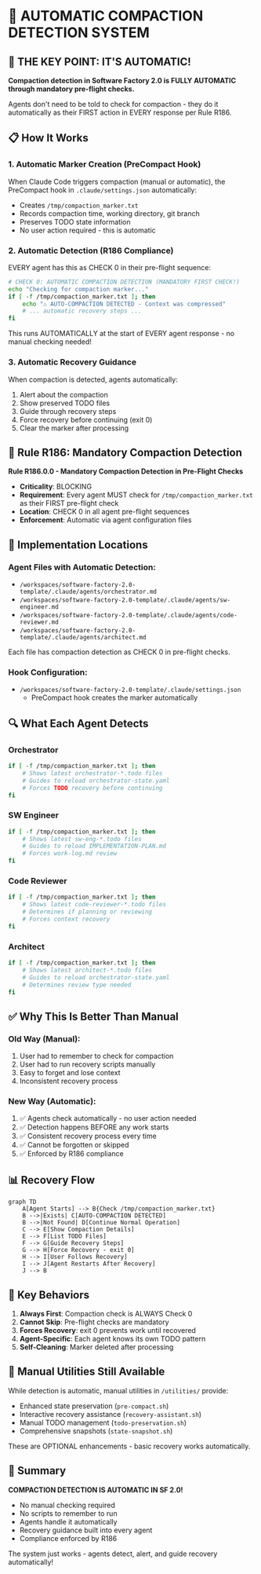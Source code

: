 # 🔄 AUTOMATIC COMPACTION DETECTION SYSTEM

## 🎯 THE KEY POINT: IT'S AUTOMATIC!

**Compaction detection in Software Factory 2.0 is FULLY AUTOMATIC through mandatory pre-flight checks.**

Agents don't need to be told to check for compaction - they do it automatically as their FIRST action in EVERY response per Rule R186.

## 📋 How It Works

### 1. Automatic Marker Creation (PreCompact Hook)
When Claude Code triggers compaction (manual or automatic), the PreCompact hook in `.claude/settings.json` automatically:
- Creates `/tmp/compaction_marker.txt`
- Records compaction time, working directory, git branch
- Preserves TODO state information
- No user action required - this is automatic

### 2. Automatic Detection (R186 Compliance)
EVERY agent has this as CHECK 0 in their pre-flight sequence:
```bash
# CHECK 0: AUTOMATIC COMPACTION DETECTION (MANDATORY FIRST CHECK!)
echo "Checking for compaction marker..."
if [ -f /tmp/compaction_marker.txt ]; then
    echo "⚠️ AUTO-COMPACTION DETECTED - Context was compressed"
    # ... automatic recovery steps ...
fi
```

This runs AUTOMATICALLY at the start of EVERY agent response - no manual checking needed!

### 3. Automatic Recovery Guidance
When compaction is detected, agents automatically:
1. Alert about the compaction
2. Show preserved TODO files
3. Guide through recovery steps
4. Force recovery before continuing (exit 0)
5. Clear the marker after processing

## 🚨 Rule R186: Mandatory Compaction Detection

**Rule R186.0.0 - Mandatory Compaction Detection in Pre-Flight Checks**
- **Criticality**: BLOCKING
- **Requirement**: Every agent MUST check for `/tmp/compaction_marker.txt` as their FIRST pre-flight check
- **Location**: CHECK 0 in all agent pre-flight sequences
- **Enforcement**: Automatic via agent configuration files

## 📁 Implementation Locations

### Agent Files with Automatic Detection:
- `/workspaces/software-factory-2.0-template/.claude/agents/orchestrator.md`
- `/workspaces/software-factory-2.0-template/.claude/agents/sw-engineer.md`
- `/workspaces/software-factory-2.0-template/.claude/agents/code-reviewer.md`
- `/workspaces/software-factory-2.0-template/.claude/agents/architect.md`

Each file has compaction detection as CHECK 0 in pre-flight checks.

### Hook Configuration:
- `/workspaces/software-factory-2.0-template/.claude/settings.json`
  - PreCompact hook creates the marker automatically

## 🔍 What Each Agent Detects

### Orchestrator
```bash
if [ -f /tmp/compaction_marker.txt ]; then
    # Shows latest orchestrator-*.todo files
    # Guides to reload orchestrator-state.yaml
    # Forces TODO recovery before continuing
fi
```

### SW Engineer
```bash
if [ -f /tmp/compaction_marker.txt ]; then
    # Shows latest sw-eng-*.todo files
    # Guides to reload IMPLEMENTATION-PLAN.md
    # Forces work-log.md review
fi
```

### Code Reviewer
```bash
if [ -f /tmp/compaction_marker.txt ]; then
    # Shows latest code-reviewer-*.todo files
    # Determines if planning or reviewing
    # Forces context recovery
fi
```

### Architect
```bash
if [ -f /tmp/compaction_marker.txt ]; then
    # Shows latest architect-*.todo files
    # Guides to reload orchestrator-state.yaml
    # Determines review type needed
fi
```

## ✅ Why This Is Better Than Manual

### Old Way (Manual):
1. User had to remember to check for compaction
2. User had to run recovery scripts manually
3. Easy to forget and lose context
4. Inconsistent recovery process

### New Way (Automatic):
1. ✅ Agents check automatically - no user action needed
2. ✅ Detection happens BEFORE any work starts
3. ✅ Consistent recovery process every time
4. ✅ Cannot be forgotten or skipped
5. ✅ Enforced by R186 compliance

## 📊 Recovery Flow

```mermaid
graph TD
    A[Agent Starts] --> B{Check /tmp/compaction_marker.txt}
    B -->|Exists| C[AUTO-COMPACTION DETECTED]
    B -->|Not Found| D[Continue Normal Operation]
    C --> E[Show Compaction Details]
    E --> F[List TODO Files]
    F --> G[Guide Recovery Steps]
    G --> H[Force Recovery - exit 0]
    H --> I[User Follows Recovery]
    I --> J[Agent Restarts After Recovery]
    J --> B
```

## 🎯 Key Behaviors

1. **Always First**: Compaction check is ALWAYS Check 0
2. **Cannot Skip**: Pre-flight checks are mandatory
3. **Forces Recovery**: exit 0 prevents work until recovered
4. **Agent-Specific**: Each agent knows its own TODO pattern
5. **Self-Cleaning**: Marker deleted after processing

## 📝 Manual Utilities Still Available

While detection is automatic, manual utilities in `/utilities/` provide:
- Enhanced state preservation (`pre-compact.sh`)
- Interactive recovery assistance (`recovery-assistant.sh`)
- Manual TODO management (`todo-preservation.sh`)
- Comprehensive snapshots (`state-snapshot.sh`)

These are OPTIONAL enhancements - basic recovery works automatically.

## 🚀 Summary

**COMPACTION DETECTION IS AUTOMATIC IN SF 2.0!**

- No manual checking required
- No scripts to remember to run
- Agents handle it automatically
- Recovery guidance built into every agent
- Compliance enforced by R186

The system just works - agents detect, alert, and guide recovery automatically!